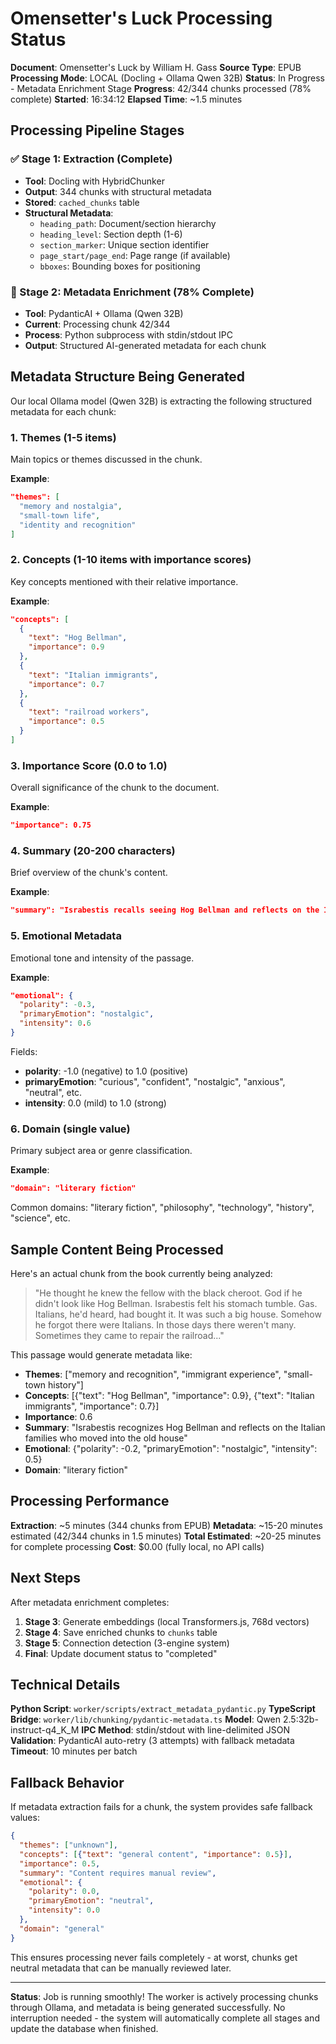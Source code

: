# Omensetter's Luck Processing Status

**Document**: Omensetter's Luck by William H. Gass
**Source Type**: EPUB
**Processing Mode**: LOCAL (Docling + Ollama Qwen 32B)
**Status**: In Progress - Metadata Enrichment Stage
**Progress**: 42/344 chunks processed (78% complete)
**Started**: 16:34:12
**Elapsed Time**: ~1.5 minutes

## Processing Pipeline Stages

### ✅ Stage 1: Extraction (Complete)
- **Tool**: Docling with HybridChunker
- **Output**: 344 chunks with structural metadata
- **Stored**: `cached_chunks` table
- **Structural Metadata**:
  - `heading_path`: Document/section hierarchy
  - `heading_level`: Section depth (1-6)
  - `section_marker`: Unique section identifier
  - `page_start/page_end`: Page range (if available)
  - `bboxes`: Bounding boxes for positioning

### 🔄 Stage 2: Metadata Enrichment (78% Complete)
- **Tool**: PydanticAI + Ollama (Qwen 32B)
- **Current**: Processing chunk 42/344
- **Process**: Python subprocess with stdin/stdout IPC
- **Output**: Structured AI-generated metadata for each chunk

## Metadata Structure Being Generated

Our local Ollama model (Qwen 32B) is extracting the following structured metadata for each chunk:

### 1. Themes (1-5 items)
Main topics or themes discussed in the chunk.

**Example**:
```json
"themes": [
  "memory and nostalgia",
  "small-town life",
  "identity and recognition"
]
```

### 2. Concepts (1-10 items with importance scores)
Key concepts mentioned with their relative importance.

**Example**:
```json
"concepts": [
  {
    "text": "Hog Bellman",
    "importance": 0.9
  },
  {
    "text": "Italian immigrants",
    "importance": 0.7
  },
  {
    "text": "railroad workers",
    "importance": 0.5
  }
]
```

### 3. Importance Score (0.0 to 1.0)
Overall significance of the chunk to the document.

**Example**:
```json
"importance": 0.75
```

### 4. Summary (20-200 characters)
Brief overview of the chunk's content.

**Example**:
```json
"summary": "Israbestis recalls seeing Hog Bellman and reflects on the Italian immigrants who moved into the old house."
```

### 5. Emotional Metadata
Emotional tone and intensity of the passage.

**Example**:
```json
"emotional": {
  "polarity": -0.3,
  "primaryEmotion": "nostalgic",
  "intensity": 0.6
}
```

Fields:
- **polarity**: -1.0 (negative) to 1.0 (positive)
- **primaryEmotion**: "curious", "confident", "nostalgic", "anxious", "neutral", etc.
- **intensity**: 0.0 (mild) to 1.0 (strong)

### 6. Domain (single value)
Primary subject area or genre classification.

**Example**:
```json
"domain": "literary fiction"
```

Common domains: "literary fiction", "philosophy", "technology", "history", "science", etc.

## Sample Content Being Processed

Here's an actual chunk from the book currently being analyzed:

> "He thought he knew the fellow with the black cheroot. God if he didn't look like Hog Bellman. Israbestis felt his stomach tumble. Gas. Italians, he'd heard, had bought it. It was such a big house. Somehow he forgot there were Italians. In those days there weren't many. Sometimes they came to repair the railroad..."

This passage would generate metadata like:
- **Themes**: ["memory and recognition", "immigrant experience", "small-town history"]
- **Concepts**: [{"text": "Hog Bellman", "importance": 0.9}, {"text": "Italian immigrants", "importance": 0.7}]
- **Importance**: 0.6
- **Summary**: "Israbestis recognizes Hog Bellman and reflects on the Italian families who moved into the old house"
- **Emotional**: {"polarity": -0.2, "primaryEmotion": "nostalgic", "intensity": 0.5}
- **Domain**: "literary fiction"

## Processing Performance

**Extraction**: ~5 minutes (344 chunks from EPUB)
**Metadata**: ~15-20 minutes estimated (42/344 chunks in 1.5 minutes)
**Total Estimated**: ~20-25 minutes for complete processing
**Cost**: $0.00 (fully local, no API calls)

## Next Steps

After metadata enrichment completes:
1. **Stage 3**: Generate embeddings (local Transformers.js, 768d vectors)
2. **Stage 4**: Save enriched chunks to `chunks` table
3. **Stage 5**: Connection detection (3-engine system)
4. **Final**: Update document status to "completed"

## Technical Details

**Python Script**: `worker/scripts/extract_metadata_pydantic.py`
**TypeScript Bridge**: `worker/lib/chunking/pydantic-metadata.ts`
**Model**: Qwen 2.5:32b-instruct-q4_K_M
**IPC Method**: stdin/stdout with line-delimited JSON
**Validation**: PydanticAI auto-retry (3 attempts) with fallback metadata
**Timeout**: 10 minutes per batch

## Fallback Behavior

If metadata extraction fails for a chunk, the system provides safe fallback values:
```json
{
  "themes": ["unknown"],
  "concepts": [{"text": "general content", "importance": 0.5}],
  "importance": 0.5,
  "summary": "Content requires manual review",
  "emotional": {
    "polarity": 0.0,
    "primaryEmotion": "neutral",
    "intensity": 0.0
  },
  "domain": "general"
}
```

This ensures processing never fails completely - at worst, chunks get neutral metadata that can be manually reviewed later.

---

**Status**: Job is running smoothly! The worker is actively processing chunks through Ollama, and metadata is being generated successfully. No interruption needed - the system will automatically complete all stages and update the database when finished.
